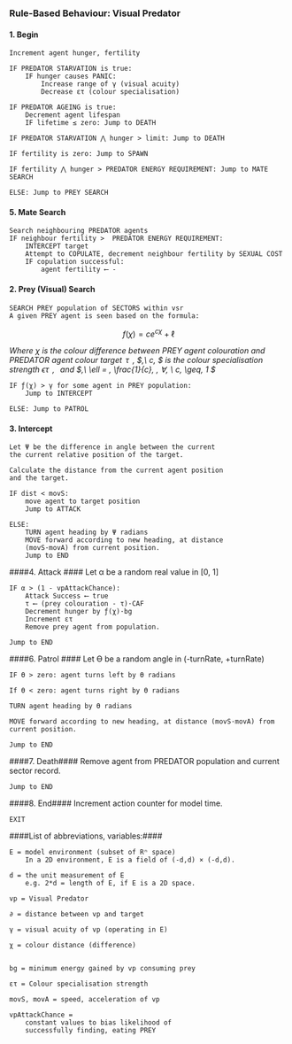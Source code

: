 
### Rule-Based Behaviour: Visual Predator ###

#### 1. Begin ####
	Increment agent hunger, fertility
	
	IF PREDATOR STARVATION is true:
		IF hunger causes PANIC:
			Increase range of γ (visual acuity)
			Decrease ετ (colour specialisation)
	
	IF PREDATOR AGEING is true:
		Decrement agent lifespan
		IF lifetime ≤ zero: Jump to DEATH
	
	IF PREDATOR STARVATION ⋀ hunger > limit: Jump to DEATH

	IF fertility is zero: Jump to SPAWN

	IF fertility ⋀ hunger > PREDATOR ENERGY REQUIREMENT: Jump to MATE SEARCH
	
	ELSE: Jump to PREY SEARCH

#### 5.	 Mate Search
	
	Search neighbouring PREDATOR agents
	IF neighbour fertility >  PREDATOR ENERGY REQUIREMENT:
		INTERCEPT target
		Attempt to COPULATE, decrement neighbour fertility by SEXUAL COST
		IF copulation successful:
			agent fertility ⟵ -
			
			

#### 2. Prey (Visual) Search ####
    SEARCH PREY population of SECTORS within vsr 
    A given PREY agent is seen based on the formula:

$$f (\chi) = ce^{c\chi} + \ell$$
	
*Where $\chi$ is the colour difference between PREY agent colouration and PREDATOR agent colour target $\, \tau \,$ , $\,\  c\, $ is the colour specialisation strength $\epsilon\tau \,$ ,  $\,$ and $\,\ \ell = \, \frac{1}{c}\, \,  ∀\, \ c\, \geq\,  1 $*
	
	IF ƒ(χ) > γ for some agent in PREY population:
		Jump to INTERCEPT
		
	ELSE: Jump to PATROL
	
	
#### 3. Intercept
	
	Let Ψ be the difference in angle between the current
	the current relative position of the target.
	
	Calculate the distance from the current agent position
	and the target.
	
	IF dist < movS: 
		move agent to target position
		Jump to ATTACK
	
	ELSE: 
		TURN agent heading by Ψ radians
		MOVE forward according to new heading, at distance
		(movS·movA) from current position.
		Jump to END
	

####4. Attack ####
	Let α be a random real value in [0, 1]
	
	IF α > (1 - vpAttackChance): 	
		Attack Success ⟵ true
		τ ⟵ (prey colouration - τ)·CAF
		Decrement hunger by ƒ(χ)·bg
		Increment ετ
		Remove prey agent from population.
		
	Jump to END

####6. Patrol ####
	Let ϴ be a random angle in (-turnRate, +turnRate)
	 
	IF ϴ > zero: agent turns left by ϴ radians
	
	If ϴ < zero: agent turns right by ϴ radians
	
	TURN agent heading by ϴ radians

	MOVE forward according to new heading, at distance (movS·movA) from current position.
	
	Jump to END
	

####7. Death####
	Remove agent from PREDATOR population and current sector record.
	
	Jump to END

####8. End####
	Increment action counter for model time.
	
	EXIT
	
####List of abbreviations,  variables:####

	E = model environment (subset of Rⁿ space)
		In a 2D environment, E is a field of (-d,d) × (-d,d).
		
	d = the unit measurement of E
		e.g. 2*d = length of E, if E is a 2D space.
		
	vp = Visual Predator
	
	∂ = distance between vp and target
	
	γ = visual acuity of vp (operating in E)
	
	χ = colour distance (difference)
	

	bg = minimum energy gained by vp consuming prey

	ετ = Colour specialisation strength
	
	movS, movA = speed, acceleration of vp
	
	vpAttackChance = 
		constant values to bias likelihood of
		successfully finding, eating PREY